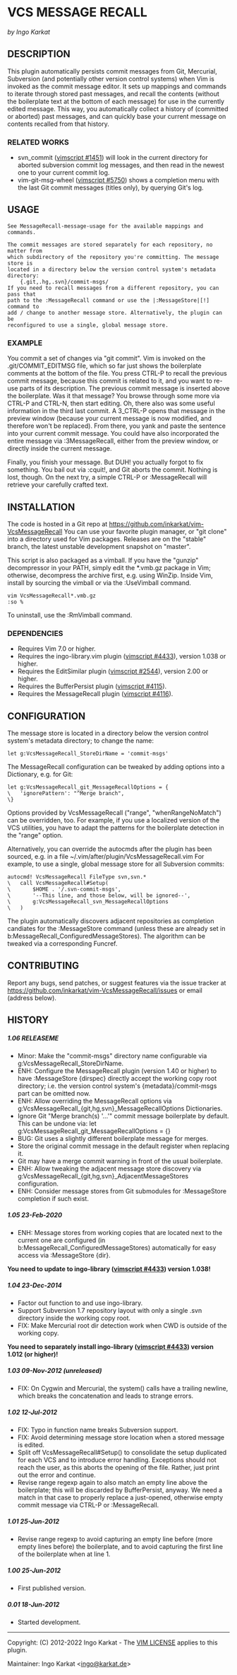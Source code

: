 VCS MESSAGE RECALL
===============================================================================
_by Ingo Karkat_

DESCRIPTION
------------------------------------------------------------------------------

This plugin automatically persists commit messages from Git, Mercurial,
Subversion (and potentially other version control systems) when Vim is invoked
as the commit message editor. It sets up mappings and commands to iterate
through stored past messages, and recall the contents (without the boilerplate
text at the bottom of each message) for use in the currently edited message.
This way, you automatically collect a history of (committed or aborted) past
messages, and can quickly base your current message on contents recalled from
that history.

### RELATED WORKS

- svn\_commit ([vimscript #1451](http://www.vim.org/scripts/script.php?script_id=1451)) will look in the current directory for aborted
  subversion commit log messages, and then read in the newest one to your
  current commit log.
- vim-git-msg-wheel ([vimscript #5750](http://www.vim.org/scripts/script.php?script_id=5750)) shows a completion menu with the last
  Git commit messages (titles only), by querying Git's log.

USAGE
------------------------------------------------------------------------------

    See MessageRecall-message-usage for the available mappings and commands.

    The commit messages are stored separately for each repository, no matter from
    which subdirectory of the repository you're committing. The message store is
    located in a directory below the version control system's metadata directory:
        {.git,.hg,.svn}/commit-msgs/
    If you need to recall messages from a different repository, you can pass that
    path to the :MessageRecall command or use the |:MessageStore|[!] command to
    add / change to another message store. Alternatively, the plugin can be
    reconfigured to use a single, global message store.

### EXAMPLE

You commit a set of changes via "git commit". Vim is invoked on the
.git/COMMIT\_EDITMSG file, which so far just shows the boilerplate comments at
the bottom of the file.
You press CTRL-P to recall the previous commit message, because this commit is
related to it, and you want to re-use parts of its description. The previous
commit message is inserted above the boilerplate.
Was it that message? You browse through some more via CTRL-P and CTRL-N, then
start editing. Oh, there also was some useful information in the third last
commit. A 3\_CTRL-P opens that message in the preview window (because your
current message is now modified, and therefore won't be replaced).
From there, you yank and paste the sentence into your current commit message.
You could have also incorporated the entire message via :3MessageRecall,
either from the preview window, or directly inside the current message.

Finally, you finish your message. But DUH! you actually forgot to fix
something. You bail out via :cquit!, and Git aborts the commit. Nothing is
lost, though. On the next try, a simple CTRL-P or :MessageRecall will retrieve
your carefully crafted text.

INSTALLATION
------------------------------------------------------------------------------

The code is hosted in a Git repo at
    https://github.com/inkarkat/vim-VcsMessageRecall
You can use your favorite plugin manager, or "git clone" into a directory used
for Vim packages. Releases are on the "stable" branch, the latest unstable
development snapshot on "master".

This script is also packaged as a vimball. If you have the "gunzip"
decompressor in your PATH, simply edit the \*.vmb.gz package in Vim; otherwise,
decompress the archive first, e.g. using WinZip. Inside Vim, install by
sourcing the vimball or via the :UseVimball command.

    vim VcsMessageRecall*.vmb.gz
    :so %

To uninstall, use the :RmVimball command.

### DEPENDENCIES

- Requires Vim 7.0 or higher.
- Requires the ingo-library.vim plugin ([vimscript #4433](http://www.vim.org/scripts/script.php?script_id=4433)), version 1.038 or
  higher.
- Requires the EditSimilar plugin ([vimscript #2544](http://www.vim.org/scripts/script.php?script_id=2544)), version 2.00 or higher.
- Requires the BufferPersist plugin ([vimscript #4115](http://www.vim.org/scripts/script.php?script_id=4115)).
- Requires the MessageRecall plugin ([vimscript #4116](http://www.vim.org/scripts/script.php?script_id=4116)).

CONFIGURATION
------------------------------------------------------------------------------

The message store is located in a directory below the version control system's
metadata directory; to change the name:

    let g:VcsMessageRecall_StoreDirName = 'commit-msgs'

The MessageRecall configuration can be tweaked by adding options into a
Dictionary, e.g. for Git:

    let g:VcsMessageRecall_git_MessageRecallOptions = {
    \   'ignorePattern': "^Merge branch",
    \}

Options provided by VcsMessageRecall ("range", "whenRangeNoMatch") can be
overridden, too. For example, if you use a localized version of the VCS
utilities, you have to adapt the patterns for the boilerplate detection in the
"range" option.

Alternatively, you can override the autocmds after the plugin has been
sourced, e.g. in a file ~/.vim/after/plugin/VcsMessageRecall.vim
For example, to use a single, global message store for all Subversion commits:

    autocmd! VcsMessageRecall FileType svn,svn.*
    \   call VcsMessageRecall#Setup(
    \       $HOME . '/.svn-commit-msgs',
    \       '--This line, and those below, will be ignored--',
    \       g:VcsMessageRecall_svn_MessageRecallOptions
    \   )

The plugin automatically discovers adjacent repositories as completion
candiates for the :MessageStore command (unless these are already set in
b:MessageRecall\_ConfiguredMessageStores). The algorithm can be tweaked via a
corresponding Funcref.

CONTRIBUTING
------------------------------------------------------------------------------

Report any bugs, send patches, or suggest features via the issue tracker at
https://github.com/inkarkat/vim-VcsMessageRecall/issues or email (address
below).

HISTORY
------------------------------------------------------------------------------

##### 1.06    RELEASEME
- Minor: Make the "commit-msgs" directory name configurable via
  g:VcsMessageRecall\_StoreDirName.
- ENH: Configure the MessageRecall plugin (version 1.40 or higher) to have
  :MessageStore {dirspec} directly accept the working copy root directory;
  i.e. the version control system's {metadata}/commit-msgs part can be omitted
  now.
- ENH: Allow overriding the MessageRecall options via
  g:VcsMessageRecall\_{git,hg,svn}\_MessageRecallOptions Dictionaries.
- Ignore Git "Merge branch(s) '...'" commit message boilerplate by default.
  This can be undone via: let g:VcsMessageRecall\_git\_MessageRecallOptions = {}
- BUG: Git uses a slightly different boilerplate message for merges.
- Store the original commit message in the default register when replacing it.
- Git may have a merge commit warning in front of the usual boilerplate.
- ENH: Allow tweaking the adjacent message store discovery via
  g:VcsMessageRecall\_{git,hg,svn}\_AdjacentMessageStores configuration.
- ENH: Consider message stores from Git submodules for :MessageStore
  completion if such exist.

##### 1.05    23-Feb-2020
- ENH: Message stores from working copies that are located next to the current
  one are configured (in b:MessageRecall\_ConfiguredMessageStores)
  automatically for easy access via :MessageStore {dir}.

__You need to update to ingo-library ([vimscript #4433](http://www.vim.org/scripts/script.php?script_id=4433)) version 1.038!__

##### 1.04    23-Dec-2014
- Factor out function to and use ingo-library.
- Support Subversion 1.7 repository layout with only a single .svn directory
  inside the working copy root.
- FIX: Make Mercurial root dir detection work when CWD is outside of the
  working copy.

__You need to separately install ingo-library ([vimscript #4433](http://www.vim.org/scripts/script.php?script_id=4433)) version
  1.012 (or higher)!__

##### 1.03    09-Nov-2012 (unreleased)
- FIX: On Cygwin and Mercurial, the system() calls have a trailing newline,
  which breaks the concatenation and leads to strange errors.

##### 1.02    12-Jul-2012
- FIX: Typo in function name breaks Subversion support.
- FIX: Avoid determining message store location when a stored message is
  edited.
- Split off VcsMessageRecall#Setup() to consolidate the setup duplicated for
  each VCS and to introduce error handling. Exceptions should not reach the
  user, as this aborts the opening of the file. Rather, just print out the
  error and continue.
- Revise range regexp again to also match an empty line above the boilerplate;
  this will be discarded by BufferPersist, anyway. We need a match in that
  case to properly replace a just-opened, otherwise empty commit message via
  CTRL-P or :MessageRecall.

##### 1.01    25-Jun-2012
- Revise range regexp to avoid capturing an empty line before (more empty lines
before) the boilerplate, and to avoid capturing the first line of the
boilerplate when at line 1.

##### 1.00    25-Jun-2012
- First published version.

##### 0.01    18-Jun-2012
- Started development.

------------------------------------------------------------------------------
Copyright: (C) 2012-2022 Ingo Karkat -
The [VIM LICENSE](http://vimdoc.sourceforge.net/htmldoc/uganda.html#license) applies to this plugin.

Maintainer:     Ingo Karkat &lt;ingo@karkat.de&gt;
